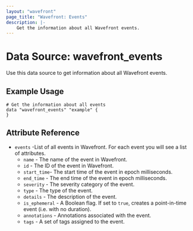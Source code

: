```yaml
---
layout: "wavefront"
page_title: "Wavefront: Events"
description: |-
    Get the information about all Wavefront events.
---
```


# Data Source: wavefront_events

Use this data source to get information about all Wavefront events.

## Example Usage

```hcl
# Get the information about all events
data "wavefront_events" "example" {
}
```

## Attribute Reference

* `events` -List of all events in Wavefront. For each event you will see a list of attributes.
  * `name` - The name of the event in Wavefront.
  * `id` - The ID of the event in Wavefront.
  * `start_time`- The start time of the event in epoch milliseconds.
  * `end_time` - The end time of the event in epoch milliseconds.
  * `severity` - The severity category of the event.
  * `type` - The type of the event.
  * `details` - The description of the event.
  * `is_ephemeral` - A Boolean flag. If set to `true`, creates a point-in-time event (i.e. with no duration).
  * `annotations` - Annotations associated with the event.
  * `tags` - A set of tags assigned to the event.


